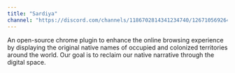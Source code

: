 ```yaml
---
title: "Sardiya"
channel: "https://discord.com/channels/1186702814341234740/1267105692649783357"
---
```


An open-source chrome plugin to enhance the online browsing experience by displaying the original native names of occupied and colonized
territories around the world. Our goal is to reclaim our native narrative through the digital space.
